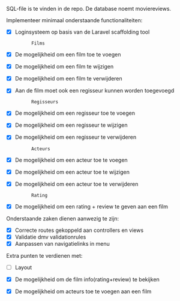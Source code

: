 SQL-file is te vinden in de repo. De database noemt moviereviews.

Implementeer minimaal onderstaande functionaliteiten:
- [x] Loginsysteem op basis van de Laravel scaffolding tool

			Films
- [x] De mogelijkheid om een film toe te voegen
- [x] De mogelijkheid om een film te wijzigen
- [x] De mogelijkheid om een film te verwijderen
- [x] Aan de film moet ook een regisseur kunnen worden toegevoegd

			Regisseurs
- [x] De mogelijkheid om een regisseur toe te voegen
- [x] De mogelijkheid om een regisseur te wijzigen
- [x] De mogelijkheid om een regisseur te verwijderen

			Acteurs
- [x] De mogelijkheid om een acteur toe te voegen
- [x] De mogelijkheid om een acteur toe te wijzigen
- [x] De mogelijkheid om een acteur toe te verwijderen

			Rating
- [x] De mogelijkheid om een rating + review te geven aan een film

Onderstaande zaken dienen aanwezig te zijn:
- [x] Correcte routes gekoppeld aan controllers en views
- [x] Validatie dmv validationrules
- [x] Aanpassen van navigatielinks in menu

Extra punten te verdienen met:
- [ ] Layout
- [x] De mogelijkheid om de film info(rating+review) te bekijken
- [x] De mogelijkheid om acteurs toe te voegen aan een film

